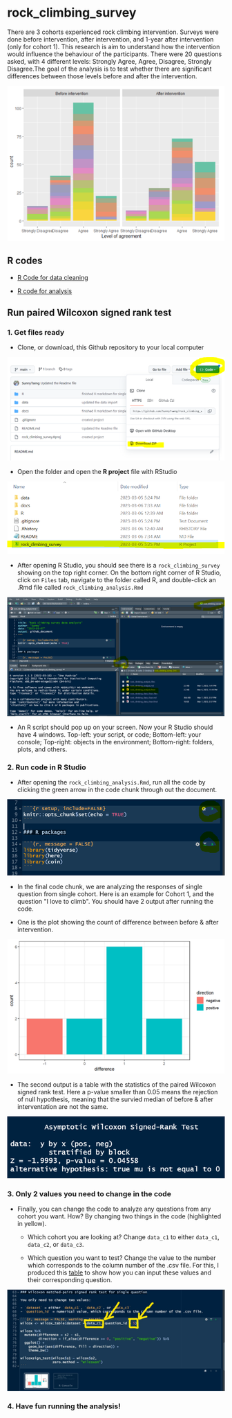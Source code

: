 # rock_climbing_survey

There are 3 cohorts experienced rock climbing intervention. Surveys were done before intervention, after intervention, and 1-year after intervention (only for cohort 1). This research is aim to understand how the intervention would influence the behaviour of the participants. There were 20 questions asked, with 4 different levels: Strongly Agree, Agree, Disagree, Strongly Disagree.The goal of the analysis is to test whether there are significant differences between those levels before and after the intervention. 

![image](docs/visual.PNG)

## R codes

- [R Code for data cleaning](https://github.com/SunnyTseng/rock_climbing_survey/blob/main/R/rock_climbing_data_clean.md)

- [R code for analysis](https://github.com/SunnyTseng/rock_climbing_survey/blob/main/R/rock_climbing_analysis.md)


## Run paired Wilcoxon signed rank test

### 1. Get files ready

- Clone, or download, this Github repository to your local computer

![image](docs/github_clone.PNG)

- Open the folder and open the **R project** file with RStudio

![image](docs/r_project.PNG)

- After opening R Studio, you should see there is a `rock_climbing_survey` showing on the top right corner. On the bottom right corner of R Studio, click on `Files` tab, navigate to the folder called R, and double-click an .Rmd file called `rock_climbing_analysis.Rmd`

![image](docs/markdown.PNG)

- An R script should pop up on your screen. Now your R Studio should have 4 windows. Top-left: your script, or code; Bottom-left: your console; Top-right: objects in the environment; Bottom-right: folders, plots, and others. 


### 2. Run code in R Studio

- After opening the `rock_climbing_analysis.Rmd`, run all the code by clicking the green arrow in the code chunk through out the document.

![image](docs/chunk.PNG)

- In the final code chunk, we are analyzing the responses of single question from single cohort. Here is an example for Cohort 1, and the question "I love to climb". You should have 2 output after running the code. 

- One is the plot showing the count of difference between before & after intervention.

![image](docs/result_plot.PNG)

- The second output is a table with the statistics of the paired Wilcoxon signed rank test. Here a p-value smaller than 0.05 means the rejection of null hypothesis, meaning that the survied median of before & after interventation are not the same. 

![image](docs/result_stat.PNG)

### 3. Only 2 values you need to change in the code

- Finally, you can change the code to analyze any questions from any cohort you want. How? By changing two things in the code (highlighted in yellow).

    - Which cohort you are looking at? Change `data_c1` to either `data_c1`, `data_c2`, or `data_c3`.

    - Which question you want to test? Change the value to the number which corresponds to the column number of the .csv file. For this, I produced this [table](https://github.com/SunnyTseng/rock_climbing_survey/blob/main/R/question_list.md) to show how you can input these values and their corresponding question.

![image](docs/change.jpg)

### 4. Have fun running the analysis!